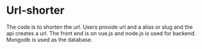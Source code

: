 # Url-shorter

The code is to shorten the url. Users provide url and a alias or slug and the api creates a url. The front end is on vue.js and node.js is used for backend. Mongodb is used as the database.
